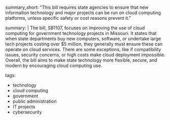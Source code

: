 summary_short: "This bill requires state agencies to ensure that new information technology and major projects can be run on cloud computing platforms, unless specific safety or cost reasons prevent it."

summary: |
  The bill, SB1107, focuses on improving the use of cloud computing for government technology projects in Missouri. It states that when state departments buy new computers, software, or undertake large tech projects costing over $5 million, they generally must ensure these can operate on cloud services. There are some exceptions, like if compatibility issues, security concerns, or high costs make cloud deployment impossible. Overall, the bill aims to make state technology more flexible, secure, and modern by encouraging cloud computing use.

tags:
  - technology
  - cloud computing
  - government
  - public administration
  - IT projects
  - cybersecurity
